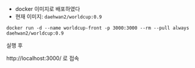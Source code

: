 - docker 이미지로 배포하였다
- 현재 이미지: `daehwan2/worldcup:0.9`


`docker run -d --name worldcup-front -p 3000:3000 --rm --pull always daehwan2/worldcup:0.9`

실행 후

http://localhost:3000/ 로 접속
